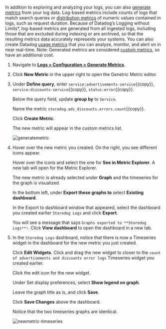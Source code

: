 In addition to exploring and analyzing your logs, you can also <a href="https://docs.datadoghq.com/logs/logs_to_metrics/" target="_blank">generate metrics</a> from your log data. Log-based metrics include counts of logs that match search queries or <a href="https://docs.datadoghq.com/metrics/distributions/#overview" target="_blank">distribution metrics</a> of numeric values contained in logs, such as request duration. Because of Datadog’s Logging without Limits*, log-based metrics are generated from all ingested logs, including those that are excluded during indexing or are archived, so that the resulting metrics data accurately represents your systems. You can also create Datadog <a href="https://docs.datadoghq.com/logs/logs_to_metrics/#recommended-usage-metrics" target="_blank">usage metrics</a> that you can analyze, monitor, and alert on in near real-time. Note: Generated metrics are considered <a href="https://docs.datadoghq.com/developers/metrics/custom_metrics/" target="_blank">custom metrics</a>, so have an additional cost.

1. Navigate to <a href="https://app.datadoghq.com/logs/pipelines/generate-metrics" target="_datadog">**Logs > Configuration > Generate Metrics**</a>.

2. Click **New Metric** in the upper right to open the Genetric Metric editor. 

3. Under **Define query**, enter `service:advertisements-service`{{copy}}, `service:discounts-service`{{copy}}, `status:error`{{copy}}.

    Below the query field, update **group by** to `Service`.

    Name the metric `storedog.ads_discounts.errors.count`{{copy}}.

    Click **Create Metric**.

    The new metric will appear in the custom metrics list.

    ![generatemetric](monitorlogs/assets/generatemetric.gif)

4. Hover over the new metric you created. On the right, you see different icons appear. 

    Hover over the icons and select the one for **See in Metric Explorer**. A new tab will open for the Metric Explorer.
    
    The new metric is already selected under **Graph** and the timeseries for the graph is visualized.

    In the bottom left, under **Export these graphs to** select **Existing dashboard**. 
    
    In the Export to dashboard window that appeared, select the dashboard you created earlier `Storedog Logs` and click **Export**. 
    
    You will see a message that says `Graphs exported to **Storedog Logs**!`. Click **View dashboard** to open the dashboard in a new tab.

5. In the `Storedog Logs` dashboard, notice that there is now a Timeseries widget in the dashboard for the new metric you just created.

    Click **Edit Widgets**. Click and drag the new widget to closer to the `count of advertisements and discounts error logs` Timeseries widget you created earlier.

    Click the edit icon for the new widget. 

    Under Set display preferences, select **Show legend on graph**.

    Leave the graph title as is, and click **Save**.

    Click **Save Changes** above the dashboard.

    Notice that the two timeseries graphs are identical.

    ![newmetric-timeseries](monitorlogs/assets/newmetric-timeseries.gif)